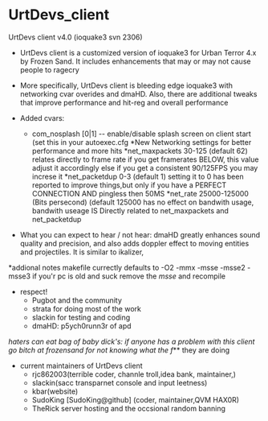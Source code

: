 UrtDevs_client
===========

UrtDevs client v4.0 (ioquake3 svn 2306)

* UrtDevs client is a customized version of ioquake3 for Urban Terror 4.x
  by Frozen Sand. It includes enhancements that may or may not cause people to ragecry
   

* More specifically, UrtDevs client is bleeding edge ioquake3 with networking cvar overides and dmaHD.
  Also, there are additional tweaks that improve performance and hit-reg and overall performance

  
* Added cvars:
  - com_nosplash [0|1]     -- enable/disable splash screen on client start
                              (set this in your autoexec.cfg
*New Networking settings for better performance and more hits
   *net_maxpackets 30-125 (default 62) relates directly to frame rate if you get framerates BELOW, this value adjust it accordingly else if you get a consistent 90/125FPS you may increse it 
   *net_packetdup  0-3    (default 1) setting it to 0 has been reported to improve things,but only if you have a PERFECT CONNECTION AND pingless then 50MS
   *net_rate 25000-125000 (Bits persecond) (default 125000 has no effect on bandwith usage, bandwith useage IS Directly related to net_maxpackets and net_packetdup 

   
* What you can expect to hear / not hear:
  dmaHD greatly enhances sound quality and precision, and also adds
  doppler effect to moving entities and projectiles. It is similar to ikalizer,

*addional notes
makefile currectly defaults to -O2 -mmx -msse -msse2 -msse3 if you'r pc is old and suck remove the *msse* and recompile
* respect!
  - Pugbot and the community 
  - strata for doing most of the work 
  - slackin for testing and coding
  - dmaHD: p5ych0runn3r of apd 
  
 *haters can eat bag of baby dick's: if anyone has a problem with this client go bitch at frozensand for not knowing what the f*** they are doing 

* current maintainers of UrtDevs client
  - rjc862003(terrible coder, channle troll,idea bank, maintainer,)
  - slackin(sacc transparnet console and input leetness)
  - kbar(website)
  - SudoKing [SudoKing@github] (coder, maintainer,QVM HAX0R)
  - TheRick server hosting and the occsional random banning 
